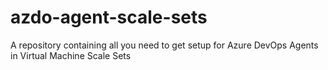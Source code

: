 # azdo-agent-scale-sets
A repository containing all you need to get setup for Azure DevOps Agents in Virtual Machine Scale Sets
